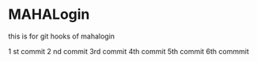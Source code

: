 # MAHALogin
this is for git hooks  of mahalogin

1 st commit
2 nd commit 
3rd commit
4th commit
5th commit
6th commmit
